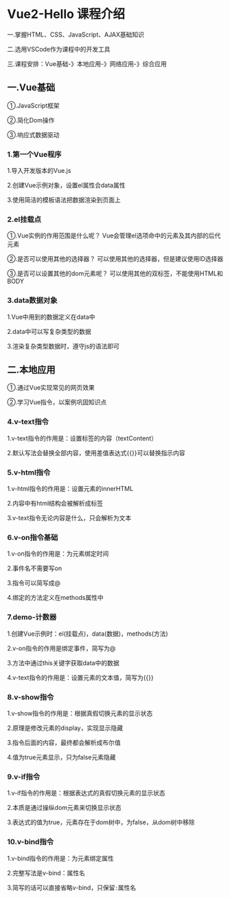 # Vue2-Hello 课程介绍

一.掌握HTML、CSS、JavaScript、AJAX基础知识

二.选用VSCode作为课程中的开发工具

三.课程安排：Vue基础-》本地应用-》网络应用-》综合应用

## 一.Vue基础

①.JavaScript框架

②.简化Dom操作

③.响应式数据驱动

### 1.第一个Vue程序

1.导入开发版本的Vue.js

2.创建Vue示例对象，设置el属性合data属性

3.使用简洁的模板语法把数据渲染到页面上


### 2.el挂载点

①.Vue实例的作用范围是什么呢？
Vue会管理el选项命中的元素及其内部的后代元素

②.是否可以使用其他的选择器？
可以使用其他的选择器，但是建议使用ID选择器

③.是否可以设置其他的dom元素呢？
可以使用其他的双标签，不能使用HTML和BODY

### 3.data数据对象

1.Vue中用到的数据定义在data中

2.data中可以写复杂类型的数据

3.渲染复杂类型数据时，遵守js的语法即可

## 二.本地应用

①.通过Vue实现常见的网页效果

②.学习Vue指令，以案例巩固知识点

### 4.v-text指令

1.v-text指令的作用是：设置标签的内容（textContent）

2.默认写法会替换全部内容，使用差值表达式{{}}可以替换指示内容

### 5.v-html指令

1.v-html指令的作用是：设置元素的innerHTML

2.内容中有html结构会被解析成标签

3.v-text指令无论内容是什么，只会解析为文本

### 6.v-on指令基础

1.v-on指令的作用是：为元素绑定时间

2.事件名不需要写on

3.指令可以简写成@

4.绑定的方法定义在methods属性中

### 7.demo-计数器

1.创建Vue示例时：el(挂载点)，data(数据)，methods(方法)

2.v-on指令的作用是绑定事件，简写为@

3.方法中通过this关键字获取data中的数据

4.v-text指令的作用是：设置元素的文本值，简写为{{}}

### 8.v-show指令

1.v-show指令的作用是：根据真假切换元素的显示状态

2.原理是修改元素的display，实现显示隐藏

3.指令后面的内容，最终都会解析成布尔值

4.值为true元素显示，只为false元素隐藏

### 9.v-if指令

1.v-if指令的作用是：根据表达式的真假切换元素的显示状态

2.本质是通过操纵dom元素来切换显示状态

3.表达式的值为true，元素存在于dom树中，为false，从dom树中移除

### 10.v-bind指令

1.v-bind指令的作用是：为元素绑定属性

2.完整写法是v-bind：属性名

3.简写的话可以直接省略v-bind，只保留`:`属性名
